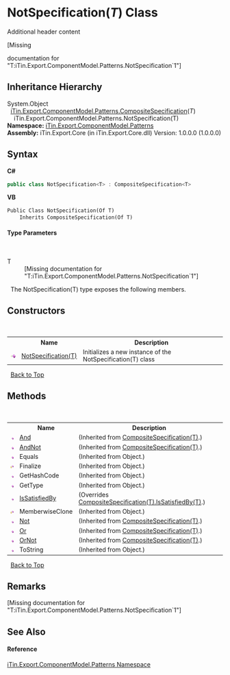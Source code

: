 # NotSpecification(*T*) Class
Additional header content 

\[Missing <summary> documentation for "T:iTin.Export.ComponentModel.Patterns.NotSpecification`1"\]


## Inheritance Hierarchy
System.Object<br />&nbsp;&nbsp;<a href="T_iTin_Export_ComponentModel_Patterns_CompositeSpecification_1">iTin.Export.ComponentModel.Patterns.CompositeSpecification</a>(*T*)<br />&nbsp;&nbsp;&nbsp;&nbsp;iTin.Export.ComponentModel.Patterns.NotSpecification(T)<br />
**Namespace:**&nbsp;<a href="N_iTin_Export_ComponentModel_Patterns">iTin.Export.ComponentModel.Patterns</a><br />**Assembly:**&nbsp;iTin.Export.Core (in iTin.Export.Core.dll) Version: 1.0.0.0 (1.0.0.0)

## Syntax

**C#**<br />
``` C#
public class NotSpecification<T> : CompositeSpecification<T>

```

**VB**<br />
``` VB
Public Class NotSpecification(Of T)
	Inherits CompositeSpecification(Of T)
```


#### Type Parameters
&nbsp;<dl><dt>T</dt><dd>\[Missing <typeparam name="T"/> documentation for "T:iTin.Export.ComponentModel.Patterns.NotSpecification`1"\]</dd></dl>&nbsp;
The NotSpecification(T) type exposes the following members.


## Constructors
&nbsp;<table><tr><th></th><th>Name</th><th>Description</th></tr><tr><td>![Public method](media/pubmethod.gif "Public method")</td><td><a href="M_iTin_Export_ComponentModel_Patterns_NotSpecification_1__ctor">NotSpecification(T)</a></td><td>
Initializes a new instance of the NotSpecification(T) class</td></tr></table>&nbsp;
<a href="#notspecification(*t*)-class">Back to Top</a>

## Methods
&nbsp;<table><tr><th></th><th>Name</th><th>Description</th></tr><tr><td>![Public method](media/pubmethod.gif "Public method")</td><td><a href="M_iTin_Export_ComponentModel_Patterns_CompositeSpecification_1_And">And</a></td><td> (Inherited from <a href="T_iTin_Export_ComponentModel_Patterns_CompositeSpecification_1">CompositeSpecification(T)</a>.)</td></tr><tr><td>![Public method](media/pubmethod.gif "Public method")</td><td><a href="M_iTin_Export_ComponentModel_Patterns_CompositeSpecification_1_AndNot">AndNot</a></td><td> (Inherited from <a href="T_iTin_Export_ComponentModel_Patterns_CompositeSpecification_1">CompositeSpecification(T)</a>.)</td></tr><tr><td>![Public method](media/pubmethod.gif "Public method")</td><td>Equals</td><td> (Inherited from Object.)</td></tr><tr><td>![Protected method](media/protmethod.gif "Protected method")</td><td>Finalize</td><td> (Inherited from Object.)</td></tr><tr><td>![Public method](media/pubmethod.gif "Public method")</td><td>GetHashCode</td><td> (Inherited from Object.)</td></tr><tr><td>![Public method](media/pubmethod.gif "Public method")</td><td>GetType</td><td> (Inherited from Object.)</td></tr><tr><td>![Public method](media/pubmethod.gif "Public method")</td><td><a href="M_iTin_Export_ComponentModel_Patterns_NotSpecification_1_IsSatisfiedBy">IsSatisfiedBy</a></td><td> (Overrides <a href="M_iTin_Export_ComponentModel_Patterns_CompositeSpecification_1_IsSatisfiedBy">CompositeSpecification(T).IsSatisfiedBy(T)</a>.)</td></tr><tr><td>![Protected method](media/protmethod.gif "Protected method")</td><td>MemberwiseClone</td><td> (Inherited from Object.)</td></tr><tr><td>![Public method](media/pubmethod.gif "Public method")</td><td><a href="M_iTin_Export_ComponentModel_Patterns_CompositeSpecification_1_Not">Not</a></td><td> (Inherited from <a href="T_iTin_Export_ComponentModel_Patterns_CompositeSpecification_1">CompositeSpecification(T)</a>.)</td></tr><tr><td>![Public method](media/pubmethod.gif "Public method")</td><td><a href="M_iTin_Export_ComponentModel_Patterns_CompositeSpecification_1_Or">Or</a></td><td> (Inherited from <a href="T_iTin_Export_ComponentModel_Patterns_CompositeSpecification_1">CompositeSpecification(T)</a>.)</td></tr><tr><td>![Public method](media/pubmethod.gif "Public method")</td><td><a href="M_iTin_Export_ComponentModel_Patterns_CompositeSpecification_1_OrNot">OrNot</a></td><td> (Inherited from <a href="T_iTin_Export_ComponentModel_Patterns_CompositeSpecification_1">CompositeSpecification(T)</a>.)</td></tr><tr><td>![Public method](media/pubmethod.gif "Public method")</td><td>ToString</td><td> (Inherited from Object.)</td></tr></table>&nbsp;
<a href="#notspecification(*t*)-class">Back to Top</a>

## Remarks
\[Missing <remarks> documentation for "T:iTin.Export.ComponentModel.Patterns.NotSpecification`1"\]

## See Also


#### Reference
<a href="N_iTin_Export_ComponentModel_Patterns">iTin.Export.ComponentModel.Patterns Namespace</a><br />
